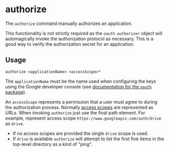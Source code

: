 # authorize

The `authorize` command manually authorizes an application.

This functionality is not strictly required as the `oauth.authorizer` object
will automagically invoke the authorization protocol as necessary.
This is a good way to verify the authorization secret for an application.

## Usage

```shell script
authorize <applicationName> <accessScope>*
```

The `applicationName` must be the name used when configuring the keys using
the Google developer console
(see [documentation for the `oauth` package](../../oauth2/README.md)).

An `accessScope` represents a permission that a user must agree to
during the authorization process.
Normally [access scopes](https://developers.google.com/identity/protocols/googlescopes)
are represented as URLs.
When invoking `authorize` just use the final path element.
For example, represent access scope `https://www.googleapis.com/auth/drive` as `drive`.

* If no access scopes are provided the single `drive` scope is used.
* If `drive` is available `authorize` will attempt to list
the first five items in the top-level directory as a kind of "ping".
